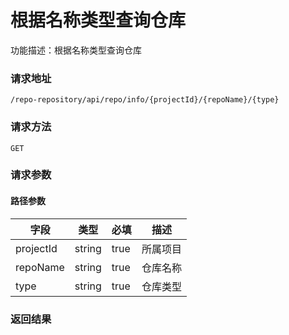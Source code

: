 # 根据名称类型查询仓库
功能描述：根据名称类型查询仓库

### 请求地址
```
/repo-repository/api/repo/info/{projectId}/{repoName}/{type}
```

### 请求方法
`GET`
### 请求参数
#### 路径参数

| 字段 | 类型 | 必填 | 描述 |
| -------- | -------- | -------- | -------- |
| projectId     | string   | true       | 所属项目 |
| repoName     | string   | true       | 仓库名称 |
| type     | string   | true       | 仓库类型 |




### 返回结果

